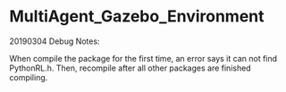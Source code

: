 # MultiAgent_Gazebo_Environment

20190304 Debug Notes:

When compile the package for the first time, an error says it can not find PythonRL.h. Then, recompile after all other packages are finished compiling. 